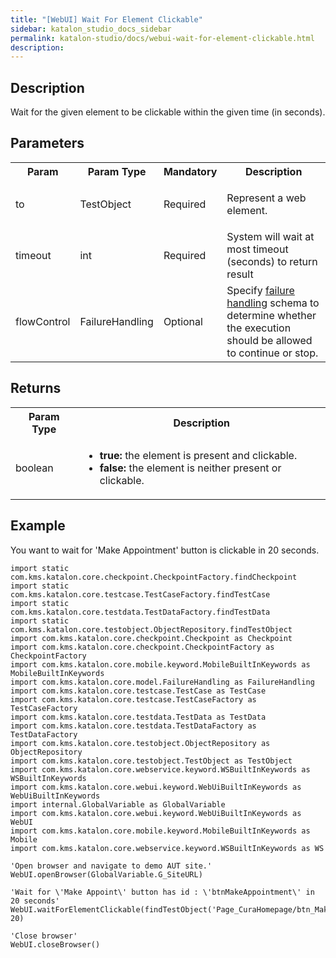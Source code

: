 ```yaml
---
title: "[WebUI] Wait For Element Clickable" 
sidebar: katalon_studio_docs_sidebar
permalink: katalon-studio/docs/webui-wait-for-element-clickable.html 
description: 
---
```

Description
-----------

Wait for the given element to be clickable within the given time (in seconds).

Parameters
----------

<table class="" style="table-layout: fixed;"><colgroup class="" style=""><col style="" class=""><col style="" class=""><col style="" class=""><col style="" class=""></colgroup><tbody class="" style=""><tr class="" style=""><th class="" style="">Param</th><th class="" colspan="1" style="">Param Type</th><th class="" colspan="1" style="">Mandatory</th><th class="" style="">Description</th></tr><tr class="" style=""><td class="" style=""><span style="" class="">to</span></td><td class="" colspan="1" style="">TestObject</td><td class="" colspan="1" style="">Required</td><td class="" style=""><p class="" style=""><span style="" class="">Represent a web element.</span></p></td></tr><tr class="" style=""><td class="" colspan="1" style="">timeout</td><td class="" colspan="1" style="">int</td><td class="" colspan="1" style="">Required</td><td class="" colspan="1" style=""><span style="" class="">System will wait at most timeout (seconds) to return result</span></td></tr><tr class="" style=""><td class="" style=""><span style="" class="">flowControl</span></td><td class="" colspan="1" style="">FailureHandling</td><td class="" colspan="1" style="">Optional</td><td class="" style="">Specify <a href="https://docs.katalon.com/x/qAAM" rel="nofollow" class="" style="">failure handling</a> schema to determine whether the execution should be allowed to continue or stop.</td></tr></tbody></table>

Returns
-------

<table class="" style="table-layout: fixed;"><colgroup class="" style=""><col style="" class=""><col style="" class=""></colgroup><tbody class="" style=""><tr class="" style=""><th class="" colspan="1" style="">Param Type</th><th class="" style="">Description</th></tr><tr class="" style=""><td class="" colspan="1" style="">boolean</td><td class="" style=""><ul class="" style=""><li class="" style=""><strong class="" style="">true: </strong>the element is present and clickable.</li><li class="" style=""><strong class="" style="">false: </strong>the element is neither present or clickable.</li></ul></td></tr></tbody></table>

Example
-------

You want to wait for 'Make Appointment' button is clickable in 20 seconds.

```
import static com.kms.katalon.core.checkpoint.CheckpointFactory.findCheckpoint
import static com.kms.katalon.core.testcase.TestCaseFactory.findTestCase
import static com.kms.katalon.core.testdata.TestDataFactory.findTestData
import static com.kms.katalon.core.testobject.ObjectRepository.findTestObject
import com.kms.katalon.core.checkpoint.Checkpoint as Checkpoint
import com.kms.katalon.core.checkpoint.CheckpointFactory as CheckpointFactory
import com.kms.katalon.core.mobile.keyword.MobileBuiltInKeywords as MobileBuiltInKeywords
import com.kms.katalon.core.model.FailureHandling as FailureHandling
import com.kms.katalon.core.testcase.TestCase as TestCase
import com.kms.katalon.core.testcase.TestCaseFactory as TestCaseFactory
import com.kms.katalon.core.testdata.TestData as TestData
import com.kms.katalon.core.testdata.TestDataFactory as TestDataFactory
import com.kms.katalon.core.testobject.ObjectRepository as ObjectRepository
import com.kms.katalon.core.testobject.TestObject as TestObject
import com.kms.katalon.core.webservice.keyword.WSBuiltInKeywords as WSBuiltInKeywords
import com.kms.katalon.core.webui.keyword.WebUiBuiltInKeywords as WebUiBuiltInKeywords
import internal.GlobalVariable as GlobalVariable
import com.kms.katalon.core.webui.keyword.WebUiBuiltInKeywords as WebUI
import com.kms.katalon.core.mobile.keyword.MobileBuiltInKeywords as Mobile
import com.kms.katalon.core.webservice.keyword.WSBuiltInKeywords as WS

'Open browser and navigate to demo AUT site.'
WebUI.openBrowser(GlobalVariable.G_SiteURL)

'Wait for \'Make Appoint\' button has id : \'btnMakeAppointment\' in 20 seconds'
WebUI.waitForElementClickable(findTestObject('Page_CuraHomepage/btn_MakeAppointment'), 20)

'Close browser'
WebUI.closeBrowser()
```